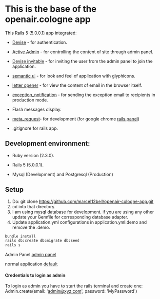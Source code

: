 # This is the base of the openair.cologne app


This Rails 5 (5.0.0.1) app integrated:

* [Devise] - for authentication.

* [Active Admin] - for controlling the content of site through admin panel.

* [Devise invitable] - for inviting the user from the admin panel to join the application.

* [semantic ui] - for look and feel of application with glyphicons.

* [letter opener] - for view the content of email in the browser itself.

* [exception_notification] - for sending the exception email to recipients in production mode.

* Flash messages display.

* [meta_request]- for development (for google chrome [rails panel])

* .gitignore for rails app.

## Development environment:

* Ruby version (2.3.0).

* Rails 5 (5.0.0.1).

* Mysql (Development) and Postgresql (Production)

## Setup

1. Do: git clone https://github.com/marcel12bell/openair-cologne-app.git
2. cd into that directory.
3. I am using mysql database for development. if you are using any other update your Gemfile for corresponding database adapter.
4. Update application.yml configurations in application.yml.demo and remove the .demo.

```sh
bundle install
rails db:create db:migrate db:seed
rails s
```

Admin Panel [admin panel]

normal application [default]


#### Credentials to login as admin
To login as admin you have to start the rails terminal and create one:
Admin.create(email: 'admin@xyz.com', password: 'MyPassword')


   [Devise]: <https://github.com/plataformatec/devise>

   [Active Admin]: <https://github.com/activeadmin/activeadmin>

   [Devise invitable]: <https://github.com/scambra/devise_invitable>

   [semantic ui]: <http://semantic-ui.com>

   [letter opener]: <https://github.com/ryanb/letter_opener>

   [exception_notification]: <https://github.com/smartinez87/exception_notification>

   [meta_request]: <https://github.com/dejan/rails_panel/tree/master/meta_request>

   [rails panel]: <https://github.com/dejan/rails_panel>

   [admin panel]: <http://localhost:3000/admin/admins>

   [default]: <http://localhost:3000/users/sign_in>